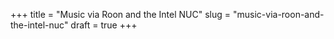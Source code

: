 +++
title = "Music via Roon and the Intel NUC"
slug = "music-via-roon-and-the-intel-nuc"
draft = true
+++
